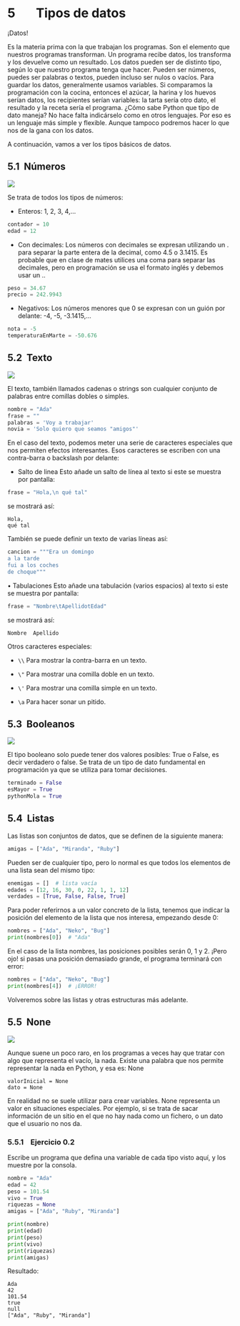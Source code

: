 5       Tipos de datos
======================

¡Datos!

Es la materia prima con la que trabajan los programas. Son el elemento que nuestros programas transforman. Un programa recibe datos, los transforma y los devuelve como un resultado. Los datos pueden ser de distinto tipo, según lo que nuestro programa tenga que hacer. Pueden ser números, puedes ser palabras o textos, pueden incluso ser nulos o vacíos. Para guardar los datos, generalmente usamos variables. Si comparamos la programación con la cocina, entonces el azúcar, la harina y los huevos serían datos, los recipientes serían variables: la tarta sería otro dato, el resultado y la receta sería el programa. ¿Cómo sabe Python que tipo de dato maneja? No hace falta indicárselo como en otros lenguajes. Por eso es un lenguaje más simple y flexible. Aunque tampoco podremos hacer lo que nos de la gana con los datos.

A continuación, vamos a ver los tipos básicos de datos.

5.1  Números
------------

![](e20514ca-a096-442d-8ee5-3f2997bc2ec72106301532469382130.010.jpeg)

Se trata de todos los tipos de números:

*   Enteros: 1, 2, 3, 4,...

```Python
contador = 10
edad = 12
```

*   Con decimales: Los números con decimales se expresan utilizando un . para separar la parte entera de la decimal, como 4.5 o 3.1415. Es probable que en clase de mates utilices una coma para separar las decimales, pero en programación se usa el formato inglés y debemos usar un ..

```Python
peso = 34.67
precio = 242.9943
```

- Negativos: Los números menores que 0 se expresan con un guión por delante: -4, -5, -3.1415,...

```Python
nota = -5
temperaturaEnMarte = -50.676
```

5.2  Texto
----------

![](e20514ca-a096-442d-8ee5-3f2997bc2ec72106301532469382130.011.jpeg)

El texto, también llamados cadenas o strings son cualquier conjunto de palabras entre comillas dobles o simples.

```Python
nombre = "Ada"
frase = ""
palabras = 'Voy a trabajar'
novia = 'Solo quiero que seamos "amigos"'
```

En el caso del texto, podemos meter una serie de caracteres especiales que nos permiten efectos interesantes. Esos caracteres se escriben con una contra-barra o backslash por delante:

- Salto de linea Esto añade un salto de línea al texto si este se muestra por pantalla:

```Python
frase = "Hola,\n qué tal"
```

se mostrará así:

```console
Hola,
qué tal
```

También se puede definir un texto de varias líneas así:

```Python
cancion = """Era un domingo
a la tarde
fui a los coches
de choque"""
```

• Tabulaciones Esto añade una tabulación (varios espacios) al texto si este se muestra por pantalla:

```Python
frase = "Nombre\tApellidotEdad"
```

se mostrará así:

```console
Nombre  Apellido   
```

Otros caracteres especiales:

-  `\\` Para mostrar la contra-barra en un texto.

- `\"` Para mostrar una comilla doble en un texto.

- `\'` Para mostrar una comilla simple en un texto.

- `\a` Para hacer sonar un pitido.

5.3  Booleanos
--------------

![](e20514ca-a096-442d-8ee5-3f2997bc2ec72106301532469382130.012.jpeg)

El tipo booleano solo puede tener dos valores posibles: True o False, es decir verdadero o false. Se trata de un tipo de dato fundamental en programación ya que se utiliza para tomar decisiones.

```Python
terminado = False
esMayor = True
pythonMola = True
```

5.4  Listas
-----------

Las listas son conjuntos de datos, que se definen de la siguiente manera:

```Python
amigas = ["Ada", "Miranda", "Ruby"]
```

Pueden ser de cualquier tipo, pero lo normal es que todos los elementos de una lista sean del mismo tipo:

```Python
enemigas = []  # lista vacía
edades = [12, 16, 30, 0, 22, 1, 1, 12]
verdades = [True, False, False, True]
```

Para poder referirnos a un valor concreto de la lista, tenemos que indicar la posición del elemento de la lista que nos interesa, empezando desde 0:

```Python
nombres = ["Ada", "Neko", "Bug"]
print(nombres[0])  # "Ada"
```

En el caso de la lista nombres, las posiciones posibles serán 0, 1 y 2. ¡Pero ojo! si pasas una posición demasiado grande, el programa terminará con error:

```Python
nombres = ["Ada", "Neko", "Bug"]
print(nombres[4])  # ¡ERROR!
```

Volveremos sobre las listas y otras estructuras más adelante.

5.5  None
---------

![](e20514ca-a096-442d-8ee5-3f2997bc2ec72106301532469382130.013.jpeg)

Aunque suene un poco raro, en los programas a veces hay que tratar con algo que representa el vacío, la nada. Existe una palabra que nos permite representar la nada en Python, y esa es: None

```console
valorInicial = None
dato = None
```

En realidad no se suele utilizar para crear variables. None representa un valor en situaciones especiales. Por ejemplo, si se trata de sacar información de un sitio en el que no hay nada como un fichero, o un dato que el usuario no nos da.

### 5.5.1    Ejercicio 0.2

Escribe un programa que defina una variable de cada tipo visto aquí, y los muestre por la consola.

```Python
nombre = "Ada"
edad = 42
peso = 101.54
vivo = True
riquezas = None
amigas = ["Ada", "Ruby", "Miranda"]

print(nombre)
print(edad)
print(peso)
print(vivo)
print(riquezas)
print(amigas)
```

Resultado:

```console
Ada
42
101.54
true
null
["Ada", "Ruby", "Miranda"]
```
